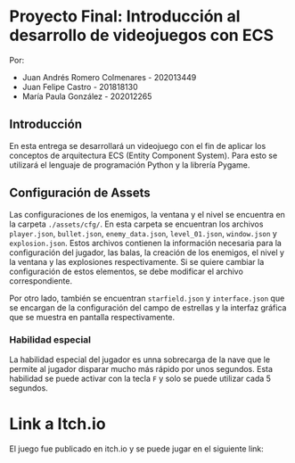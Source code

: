 # Proyecto Final: Introducción al desarrollo de videojuegos con ECS
Por:
- Juan Andrés Romero Colmenares - 202013449
- Juan Felipe Castro - 201818130
- María Paula González - 202012265

## Introducción
En esta entrega se desarrollará un videojuego con el fin de aplicar los conceptos de arquitectura ECS (Entity Component System). Para esto se utilizará el lenguaje de programación Python y la librería Pygame.

## Configuración de Assets
Las configuraciones de los enemigos, la ventana y el nivel se encuentra en la carpeta `./assets/cfg/`. En esta carpeta se encuentran los archivos  `player.json`, `bullet.json`, `enemy_data.json`, `level_01.json`, `window.json` y `explosion.json`. Estos archivos contienen la información necesaria para la configuración del jugador, las balas, la creación de los enemigos, el nivel y la ventana y las explosiones respectivamente. Si se quiere cambiar la configuración de estos elementos, se debe modificar el archivo correspondiente.

Por otro lado, también se encuentran `starfield.json` y `interface.json` que se encargan de la configuración del campo de estrellas y la interfaz gráfica que se muestra en pantalla respectivamente.

### Habilidad especial
La habilidad especial del jugador es unna sobrecarga de la nave que le permite al jugador disparar mucho más rápido por unos segundos. Esta habilidad se puede activar con la tecla `F` y solo se puede utilizar cada 5 segundos.

# Link a Itch.io
El juego fue publicado en itch.io y se puede jugar en el siguiente link:
